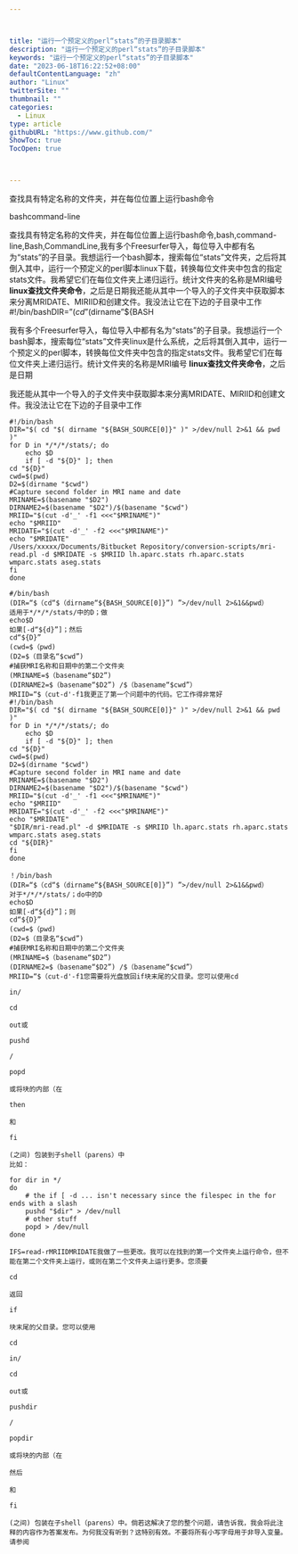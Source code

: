 ```yaml
---



title: "运行一个预定义的perl“stats”的子目录脚本"
description: "运行一个预定义的perl“stats”的子目录脚本"
keywords: "运行一个预定义的perl“stats”的子目录脚本"
date: "2023-06-18T16:22:52+08:00"
defaultContentLanguage: "zh"
author: "Linux"
twitterSite: ""
thumbnail: ""
categories:
  - Linux
type: article
githubURL: "https://www.github.com/"
ShowToc: true
TocOpen: true



---
```


查找具有特定名称的文件夹，并在每位位置上运行bash命令

bashcommand-line

查找具有特定名称的文件夹，并在每位位置上运行bash命令,bash,command-line,Bash,CommandLine,我有多个Freesurfer导入，每位导入中都有名为“stats”的子目录。我想运行一个bash脚本，搜索每位“stats”文件夹，之后将其倒入其中，运行一个预定义的perl脚本linux下载，转换每位文件夹中包含的指定stats文件。我希望它们在每位文件夹上递归运行。统计文件夹的名称是MRI编号 **linux查找文件夹命令**，之后是日期我还能从其中一个导入的子文件夹中获取脚本来分离MRIDATE、MIRIID和创建文件。我没法让它在下边的子目录中工作#!/bin/bashDIR=”$(cd”$(dirname”${BASH

我有多个Freesurfer导入，每位导入中都有名为“stats”的子目录。我想运行一个bash脚本，搜索每位“stats”文件夹linux是什么系统，之后将其倒入其中，运行一个预定义的perl脚本，转换每位文件夹中包含的指定stats文件。我希望它们在每位文件夹上递归运行。统计文件夹的名称是MRI编号 **linux查找文件夹命令**，之后是日期

我还能从其中一个导入的子文件夹中获取脚本来分离MRIDATE、MIRIID和创建文件。我没法让它在下边的子目录中工作

```
#!/bin/bash
DIR="$( cd "$( dirname "${BASH_SOURCE[0]}" )" >/dev/null 2>&1 && pwd )"
for D in */*/*/stats/; do
    echo $D
    if [ -d "${D}" ]; then
cd "${D}"
cwd=$(pwd)
D2=$(dirname "$cwd")
#Capture second folder in MRI name and date
MRINAME=$(basename "$D2")
DIRNAME2=$(basename "$D2")/$(basename "$cwd")
MRIID="$(cut -d'_' -f1 <<<"$MRINAME")"
echo "$MRIID"
MRIDATE="$(cut -d'_' -f2 <<<"$MRINAME")"
echo "$MRIDATE"
/Users/xxxxx/Documents/Bitbucket Repository/conversion-scripts/mri-read.pl -d $MRIDATE -s $MRIID lh.aparc.stats rh.aparc.stats wmparc.stats aseg.stats
fi
done
```

```
#/bin/bash
(DIR=“$（cd“$（dirname“${BASH_SOURCE[0]}”) ”>/dev/null 2>&1&&pwd）
适用于*/*/*/stats/中的D；做
echo$D
如果[-d“${d}”]；然后
cd“${D}”
(cwd=$（pwd) 
(D2=$（目录名“$cwd”) 
#捕获MRI名称和日期中的第二个文件夹
(MRINAME=$（basename“$D2”) 
(DIRNAME2=$（basename“$D2”) /$（basename“$cwd”）
MRIID=“$（cut-d'-f1我更正了第一个问题中的代码。它工作得非常好
#!/bin/bash
DIR="$( cd "$( dirname "${BASH_SOURCE[0]}" )" >/dev/null 2>&1 && pwd )"
for D in */*/*/stats/; do
    echo $D
    if [ -d "${D}" ]; then
cd "${D}"
cwd=$(pwd)
D2=$(dirname "$cwd")
#Capture second folder in MRI name and date
MRINAME=$(basename "$D2")
DIRNAME2=$(basename "$D2")/$(basename "$cwd")
MRIID="$(cut -d'_' -f1 <<<"$MRINAME")"
echo "$MRIID"
MRIDATE="$(cut -d'_' -f2 <<<"$MRINAME")"
echo "$MRIDATE"
"$DIR/mri-read.pl" -d $MRIDATE -s $MRIID lh.aparc.stats rh.aparc.stats wmparc.stats aseg.stats
cd "${DIR}"
fi
done

！/bin/bash
(DIR=“$（cd“$（dirname“${BASH_SOURCE[0]}”) ”>/dev/null 2>&1&&pwd）
对于*/*/*/stats/；do中的D
echo$D
如果[-d“${d}”]；则
cd“${D}”
(cwd=$（pwd) 
(D2=$（目录名“$cwd”) 
#捕获MRI名称和日期中的第二个文件夹
(MRINAME=$（basename“$D2”) 
(DIRNAME2=$（basename“$D2”) /$（basename“$cwd”）
MRIID=“$（cut-d'-f1您需要将光盘放回if块末尾的父目录。您可以使用cd

in/

cd

out或

pushd

/

popd

或将块的内部（在

then

和

fi

(之间) 包装到子shell（parens）中
比如：

for dir in */
do
    # the if [ -d ... isn't necessary since the filespec in the for ends with a slash
    pushd "$dir" > /dev/null
    # other stuff
    popd > /dev/null
done

IFS=read-rMRIIDMRIDATE我做了一些更改。我可以在找到的第一个文件夹上运行命令，但不能在第二个文件夹上运行，或则在第二个文件夹上运行更多。您须要

cd

返回

if

块末尾的父目录。您可以使用

cd

in/

cd

out或

pushdir

/

popdir

或将块的内部（在

然后

和

fi

(之间) 包装在子shell（parens）中。倘若这解决了您的整个问题，请告诉我，我会将此注释的内容作为答案发布。为何我没有听到？这特别有效。不要将所有小写字母用于非导入变量。请参阅
```